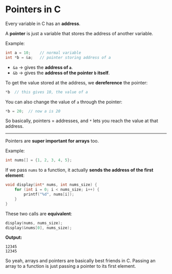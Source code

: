 # Pointers in C

Every variable in C has an **address**.

A **pointer** is just a variable that stores the address of another variable.

Example:

```c
int a = 10;    // normal variable
int *b = &a;   // pointer storing address of a
```

* `&a` → gives the **address of `a`**.
* `&b` → gives the **address of the pointer `b` itself**.

To get the value stored at the address, we **dereference** the pointer:

```c
*b  // this gives 10, the value of a
```

You can also change the value of `a` through the pointer:

```c
*b = 20;  // now a is 20
```

So basically, pointers = addresses, and `*` lets you reach the value at that address.

---

Pointers are **super important for arrays** too.

Example:

```c
int nums[] = {1, 2, 3, 4, 5};
```

If we pass `nums` to a function, it actually **sends the address of the first element**:

```c
void display(int* nums, int nums_size) {
    for (int i = 0; i < nums_size; i++) {
        printf("%d", nums[i]);
    }
}
```

These two calls are **equivalent**:

```c
display(nums, nums_size);
display(&nums[0], nums_size);
```

**Output:**

```
12345
12345
```

So yeah, arrays and pointers are basically best friends in C. Passing an array to a function is just passing a pointer to its first element.